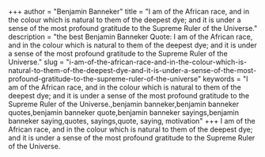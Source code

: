 +++
author = "Benjamin Banneker"
title = "I am of the African race, and in the colour which is natural to them of the deepest dye; and it is under a sense of the most profound gratitude to the Supreme Ruler of the Universe."
description = "the best Benjamin Banneker Quote: I am of the African race, and in the colour which is natural to them of the deepest dye; and it is under a sense of the most profound gratitude to the Supreme Ruler of the Universe."
slug = "i-am-of-the-african-race-and-in-the-colour-which-is-natural-to-them-of-the-deepest-dye-and-it-is-under-a-sense-of-the-most-profound-gratitude-to-the-supreme-ruler-of-the-universe"
keywords = "I am of the African race, and in the colour which is natural to them of the deepest dye; and it is under a sense of the most profound gratitude to the Supreme Ruler of the Universe.,benjamin banneker,benjamin banneker quotes,benjamin banneker quote,benjamin banneker sayings,benjamin banneker saying,quotes, sayings,quote, saying, motivation"
+++
I am of the African race, and in the colour which is natural to them of the deepest dye; and it is under a sense of the most profound gratitude to the Supreme Ruler of the Universe.
